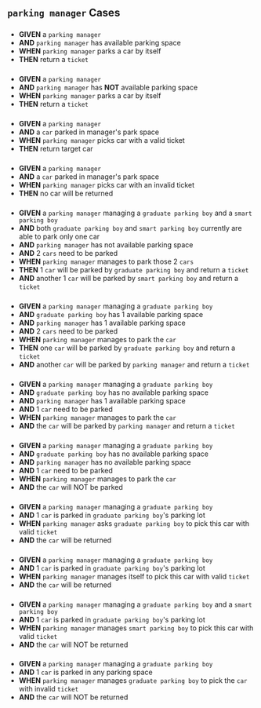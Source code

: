 ## `parking manager` Cases

###
- **GIVEN** a `parking manager`
- **AND** `parking manager` has available parking space
- **WHEN** `parking manager` parks a car by itself 
- **THEN** return a `ticket`

###
- **GIVEN** a `parking manager`
- **AND** `parking manager` has **NOT** available parking space
- **WHEN** `parking manager` parks a car by itself 
- **THEN** return a `ticket`

###
- **GIVEN** a `parking manager`
- **AND** a `car` parked in manager's park space
- **WHEN** `parking manager` picks car with a valid ticket 
- **THEN** return target car

###
- **GIVEN** a `parking manager`
- **AND** a `car` parked in manager's park space
- **WHEN** `parking manager` picks car with an invalid ticket 
- **THEN** no car will be returned

###
- **GIVEN** a `parking manager` managing a `graduate parking boy` and a `smart parking boy`
- **AND** both `graduate parking boy` and `smart parking boy` currently are able to park only one car
- **AND** `parking manager` has not available parking space
- **AND** 2 `cars` need to be parked
- **WHEN** `parking manager` manages to park those 2 `cars`
- **THEN** 1 `car` will be parked by `graduate parking boy` and return a `ticket`
- **AND** another 1 `car` will be parked by `smart parking boy` and return a `ticket`

###
- **GIVEN** a `parking manager` managing a `graduate parking boy`
- **AND** `graduate parking boy` has 1 available parking space  
- **AND** `parking manager` has 1 available parking space
- **AND** 2 `cars` need to be parked
- **WHEN** `parking manager` manages to park the `car`
- **THEN** one `car` will be parked by `graduate parking boy` and return a `ticket`
- **AND** another `car` will be parked by `parking manager` and return a `ticket`

###
- **GIVEN** a `parking manager` managing a `graduate parking boy`
- **AND** `graduate parking boy` has no available parking space  
- **AND** `parking manager` has 1 available parking space
- **AND** 1 `car` need to be parked
- **WHEN** `parking manager` manages to park the `car`
- **AND** the `car` will be parked by `parking manager` and return a `ticket`

###
- **GIVEN** a `parking manager` managing a `graduate parking boy`
- **AND** `graduate parking boy` has no available parking space  
- **AND** `parking manager` has no available parking space
- **AND** 1 `car` need to be parked
- **WHEN** `parking manager` manages to park the `car`
- **AND** the `car` will NOT be parked

###
- **GIVEN** a `parking manager` managing a `graduate parking boy`
- **AND** 1 `car` is parked in `graduate parking boy`'s parking lot
- **WHEN** `parking manager` asks `graduate parking boy` to pick this car with valid `ticket`
- **AND** the `car` will be returned

###
- **GIVEN** a `parking manager` managing a `graduate parking boy`
- **AND** 1 `car` is parked in `graduate parking boy`'s parking lot
- **WHEN** `parking manager` manages itself to pick this car with valid `ticket`
- **AND** the `car` will be returned

###
- **GIVEN** a `parking manager` managing a `graduate parking boy` and a `smart parking boy`
- **AND** 1 `car` is parked in `graduate parking boy`'s parking lot
- **WHEN** `parking manager` manages `smart parking boy` to pick this car with valid `ticket`
- **AND** the `car` will NOT be returned

###
- **GIVEN** a `parking manager` managing a `graduate parking boy`
- **AND** 1 `car` is parked in any parking space
- **WHEN** `parking manager` manages `graduate parking boy` to pick the `car` with invalid `ticket`
- **AND** the `car` will NOT be returned


